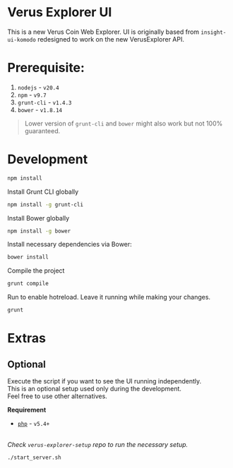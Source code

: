 # Verus Explorer UI
This is a new Verus Coin Web Explorer.
UI is originally based from `insight-ui-komodo` redesigned to work on the new VerusExplorer API.
# Prerequisite:
1. `nodejs` - `v20.4`
2. `npm` - `v9.7`
3. `grunt-cli` - `v1.4.3`
3. `bower` - `v1.8.14`
> Lower version of `grunt-cli` and `bower` might also work but not 100% guaranteed.
# Development
```bash
npm install
```

Install Grunt CLI globally
```bash
npm install -g grunt-cli
```

Install Bower globally
```bash
npm install -g bower
```

Install necessary dependencies via Bower:
```bash
bower install
```

Compile the project
```bash
grunt compile
```

Run to enable hotreload.
Leave it running while making your changes.
```bash
grunt
```

# Extras
## Optional
Execute the script if you want to see the UI running independently.
<br>This is an optional setup used only during the development.
<br>Feel free to use other alternatives.

<b>Requirement</b>
- [`php`](https://www.php.net/manual/en/features.commandline.webserver.php) - `v5.4+`

<br><i>Check `verus-explorer-setup` repo to run the necessary setup.</i>

```bash
./start_server.sh
```

